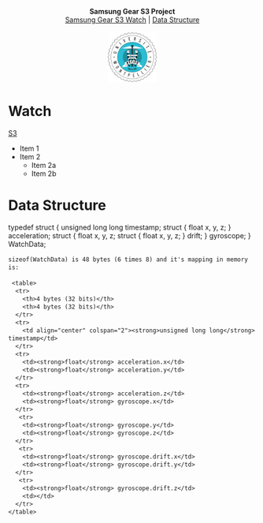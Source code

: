  
 <p align="center">
 <b><strong>Samsung Gear S3 Project</strong></b><br>
  <a href="#Watch">Samsung Gear S3 Watch</a> |
  <a href="#Data Structure">Data Structure</a>
  <br><br>
  <img src="Logo_AsTICo.png" width="20%">
</p>


# Watch

[S3](S3.jpeg)

* Item 1
* Item 2
  * Item 2a
  * Item 2b

# Data Structure

typedef struct {
  unsigned long long timestamp;
  struct {
      float x, y, z;
  } acceleration;
  struct {
      float x, y, z;
    struct {
        float x, y, z;
    } drift;
  } gyroscope;
} WatchData;
```
sizeof(WatchData) is 48 bytes (6 times 8) and it's mapping in memory is:

 <table>
  <tr>
    <th>4 bytes (32 bits)</th>
    <th>4 bytes (32 bits)</th>
  </tr>
  <tr>
    <td align="center" colspan="2"><strong>unsigned long long</strong> timestamp</td>
  </tr>
  <tr>
    <td><strong>float</strong> acceleration.x</td>
    <td><strong>float</strong> acceleration.y</td>
  </tr>
  <tr>
    <td><strong>float</strong> acceleration.z</td>
    <td><strong>float</strong> gyroscope.x</td>
  </tr>
   <tr>
    <td><strong>float</strong> gyroscope.y</td>
    <td><strong>float</strong> gyroscope.z</td>
  </tr>
   <tr>
    <td><strong>float</strong> gyroscope.drift.x</td>
    <td><strong>float</strong> gyroscope.drift.y</td>
  </tr>
   <tr>
    <td><strong>float</strong> gyroscope.drift.z</td>
    <td></td>
  </tr>
</table> 
